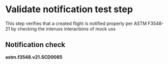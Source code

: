 # Validate notification test step

This step verifies that a created flight is notified properly per ASTM F3548-21 by checking the interuss interactions of mock uss

## Notification check

**astm.f3548.v21.SCD0085**
